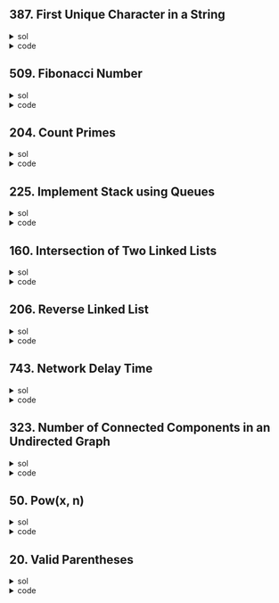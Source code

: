## 387. First Unique Character in a String

<details><summary>sol</summary>
<p>

#### What if there's no repeating letter?
#### What can we have inside our string? ASCII? lowercase letters?->O(1) space

</p></details>

<details><summary>code</summary>
<p>

```python
class Solution(object):
    def firstUniqChar(self, s):
        """
        :type s: str
        :rtype: int
        """
        import collections
        c = collections.Counter(s)
        for i, letter in enumerate(s):
            if c[letter] == 1:
                return i
        return -1
```
</p></details>

## 509. Fibonacci Number

<details><summary>sol</summary>
<p>

#### How to represent? Can I use F(0) = 0, F(1) = 1?

</p></details>

<details><summary>code</summary>
<p>

```python
class Solution(object):
    def fib(self, N):
        """
        :type N: int
        :rtype: int
        """
        # O(2**N)
        
        if N < 2:
            return N
        return self.fib(N-1) + self.fib(N-2)
        
        # O(N)
        if N < 2:
            return N
        a, b = 0, 1
        n = 1
        while n < N:
            n += 1
            a, b = b, a+b
        return b
```
</p></details>

## 204. Count Primes

<details><summary>sol</summary>
<p>

#### Will there be negative input?

</p></details>

<details><summary>code</summary>
<p>

```python
class Solution(object):
    def countPrimes(self, n):
        """
        :type n: int
        :rtype: int
        """
        if n < 2:
            return 0
        isPrime = [True] * n
        isPrime[0], isPrime[1] = False, False
        for i in range(2, int(n**0.5) + 1):
            if isPrime[i]:
                for j in range(i*i, n, i):
                    isPrime[j] = False
        return sum(isPrime)
```
</p></details>

## 225. Implement Stack using Queues

<details><summary>sol</summary>
<p>

#### What queue operation can we use? (peek?)
#### O(1) pop with 2 queues / O(1) push 2 queues / O(1) pop with 1 queue

</p></details>

<details><summary>code</summary>
<p>

```python
class MyStack:

    def __init__(self):
        """
        Initialize your data structure here.
        """
        self.queue = []

    def push(self, x: int) -> None:
        """
        Push element x onto stack.
        """
        self.queue.append(x)
        for i in range(len(self.queue) - 1):
            head = self.queue.pop(0)
            self.queue.append(head)
            

    def pop(self) -> int:
        """
        Removes the element on top of the stack and returns that element.
        """
        return self.queue.pop(0)
        

    def top(self) -> int:
        """
        Get the top element.
        """
        return self.queue[0]
        

    def empty(self) -> bool:
        """
        Returns whether the stack is empty.
        """
        return len(self.queue) == 0
```
</p></details>

## 160. Intersection of Two Linked Lists

<details><summary>sol</summary>
<p>

#### What if there's no intersection?

</p></details>

<details><summary>code</summary>
<p>

```python
class Solution(object):
    def getIntersectionNode(self, headA, headB):
        """
        :type head1, head1: ListNode
        :rtype: ListNode
        """
        ha, hb = headA, headB
        while headA != headB:
            # move one step forward
            if headA:
                headA = headA.next
            else:
                headA = hb
            if headB:
                headB = headB.next
            else:
                headB = ha
        return headA
```
</p></details>

## 206. Reverse Linked List

<details><summary>sol</summary>
<p>

#### recursively or iteratively?

</p></details>

<details><summary>code</summary>
<p>

```python
class Solution:
    def reverseList(self, head: ListNode) -> ListNode:
        if not head or not head.next:
            return head
        newList = self.reverseList(head.next)
        head.next.next = head
        head.next = None
        return newList
```
</p></details>

## 743. Network Delay Time

<details><summary>sol</summary>
<p>

#### Directed weighted graph shortest path-> Dijkstra
#### How are the nodes labeled? What to return if we can't reach all node?

</p></details>

<details><summary>code</summary>
<p>

```python
class Solution:
    def networkDelayTime(self, times: List[List[int]], N: int, K: int) -> int:
        distance = [float('inf')] * N
        visited = [False] * N
        import collections
        graph = collections.defaultdict(list)
        for u, v, w in times:
            graph[u-1].append((v-1, w))
        distance[K-1] = 0
        while True:
            min_dist = float('inf')
            cur_node = -1
            for i in range(N):
                if distance[i] < min_dist and not visited[i]:
                    min_dist = distance[i]
                    cur_node = i
            if cur_node == -1:
                break
            visited[cur_node] = True
            for neighbor, weight in graph[cur_node]:
                distance[neighbor] = min(distance[neighbor], distance[cur_node] + weight)
        return max(distance) if max(distance) < float('inf') else -1
```
</p></details>

## 323. Number of Connected Components in an Undirected Graph

<details><summary>sol</summary>
<p>

#### How are the nodes labeled?
#### DFS or union-find

</p></details>

<details><summary>code</summary>
<p>

```python
class Solution:
    def countComponents(self, n: int, edges: List[List[int]]) -> int:
        self.p = [i for i in range(n)]
        for a, b in edges:
            if self.find(a) != self.find(b):
                self.union(a, b)
        res = 0
        for i in range(n):
            if self.p[i] == i:
                res += 1
        return res
    
    def find(self, x):
        while self.p[x] != x:
            x = self.p[x]
        return x
    
    def union(self, a, b):
        roota = self.find(a)
        rootb = self.find(b)
        self.p[rootb] = roota
```
</p></details>

## 50. Pow(x, n)

<details><summary>sol</summary>
<p>

#### n range? negative?

</p></details>

<details><summary>code</summary>
<p>

```python
class Solution:
    def myPow(self, x: float, n: int) -> float:
        if n < 0:
            return self.myPow(1/x, -n)
        if n == 0:
            return 1
        elif n % 2 == 1:
            return x * self.myPow(x*x, n//2)
        else:
            # N % 2 == 0
            return self.myPow(x*x, n/2)

# iterative
class Solution:
    def myPow(self, x: float, n: int) -> float:
        if n < 0:
            x, n = 1/x, -n
        res = 1
        while n > 0:
            if n % 2 == 1:
                res *= x
            x *= x
            n = n // 2
        return res
```
</p></details>

## 20. Valid Parentheses

<details><summary>sol</summary>
<p>

#### Other letter? empty input?

</p></details>

<details><summary>code</summary>
<p>

```python
class Solution:
    def isValid(self, s: str) -> bool:
        if not s:
            return True
        stack = []
        for ch in s:
            if ch in ['(', '{', '[']:
                stack.append(ch)
            else:
                if not stack:
                    return False
                else:
                    top = stack.pop()
                    if top + ch not in ['{}', '[]', '()']:
                        return False
        return len(stack) == 0
```
</p></details>
